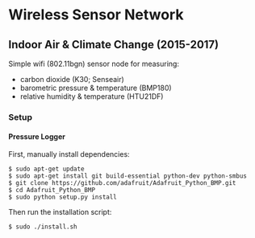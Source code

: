 Wireless Sensor Network
=======================

Indoor Air & Climate Change (2015-2017)
---------------------------------------

Simple wifi (802.11bgn) sensor node for measuring:

* carbon dioxide (K30; Senseair)
* barometric pressure & temperature (BMP180)
* relative humidity & temperature (HTU21DF)




### Setup

#### Pressure Logger

First, manually install dependencies:

```
$ sudo apt-get update
$ sudo apt-get install git build-essential python-dev python-smbus
$ git clone https://github.com/adafruit/Adafruit_Python_BMP.git
$ cd Adafruit_Python_BMP
$ sudo python setup.py install
```

Then run the installation script:

```
$ sudo ./install.sh
```
